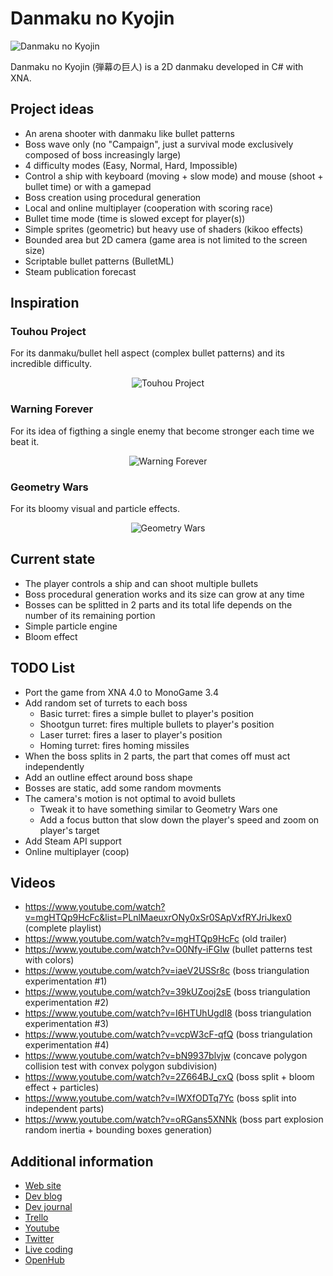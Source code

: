 # Danmaku no Kyojin

![Danmaku no Kyojin](http://danmakunokyojin.free.fr/images/screen.jpg)

Danmaku no Kyojin (弾幕の巨人) is a 2D danmaku developed in C# with XNA.

## Project ideas

* An arena shooter with danmaku like bullet patterns 
* Boss wave only (no "Campaign", just a survival mode exclusively composed of boss increasingly large)
* 4 difficulty modes (Easy, Normal, Hard, Impossible)
* Control a ship with keyboard (moving + slow mode) and mouse (shoot + bullet time) or with a gamepad
* Boss creation using procedural generation
* Local and online multiplayer (cooperation with scoring race)
* Bullet time mode (time is slowed except for player(s))
* Simple sprites (geometric) but heavy use of shaders (kikoo effects)
* Bounded area but 2D camera (game area is not limited to the screen size)
* Scriptable bullet patterns (BulletML)
* Steam publication forecast

## Inspiration

### Touhou Project

For its danmaku/bullet hell aspect (complex bullet patterns) and its incredible difficulty.

<p align="center">
  <img src="https://dl.dropboxusercontent.com/u/63123790/screenshots/Danmaku-no-Kyojin/touhou.jpg" alt="Touhou Project" />
</p>

### Warning Forever

For its idea of figthing a single enemy that become stronger each time we beat it.

<p align="center">
  <img src="https://dl.dropboxusercontent.com/u/63123790/screenshots/Danmaku-no-Kyojin/warning_forever.jpg" alt="Warning Forever" />
</p>

### Geometry Wars

For its bloomy visual and particle effects.

<p align="center">
  <img src="https://dl.dropboxusercontent.com/u/63123790/screenshots/Danmaku-no-Kyojin/geometry_wars.jpg" alt="Geometry Wars" />
</p>

## Current state

* The player controls a ship and can shoot multiple bullets
* Boss procedural generation works and its size can grow at any time
* Bosses can be splitted in 2 parts and its total life depends on the number of its remaining portion
* Simple particle engine
* Bloom effect

## TODO List

* Port the game from XNA 4.0 to MonoGame 3.4
* Add random set of turrets to each boss
    * Basic turret: fires a simple bullet to player's position
    * Shootgun turret: fires multiple bullets to player's position
    * Laser turret: fires a laser to player's position
    * Homing turret: fires homing missiles 
* When the boss splits in 2 parts, the part that comes off must act independently
* Add an outline effect around boss shape
* Bosses are static, add some random movments
* The camera's motion is not optimal to avoid bullets
    * Tweak it to have something similar to Geometry Wars one
    * Add a focus button that slow down the player's speed and zoom on player's target
* Add Steam API support
* Online multiplayer (coop)

## Videos 

* https://www.youtube.com/watch?v=mgHTQp9HcFc&list=PLnlMaeuxrONy0xSr0SApVxfRYJriJkex0 (complete playlist)
* https://www.youtube.com/watch?v=mgHTQp9HcFc (old trailer)
* https://www.youtube.com/watch?v=O0Nfy-iFGIw (bullet patterns test with colors)
* https://www.youtube.com/watch?v=iaeV2USSr8c (boss triangulation experimentation #1)
* https://www.youtube.com/watch?v=39kUZooj2sE (boss triangulation experimentation #2)
* https://www.youtube.com/watch?v=I6HTUhUgdI8 (boss triangulation experimentation #3)
* https://www.youtube.com/watch?v=vcpW3cF-qfQ (boss triangulation experimentation #4)
* https://www.youtube.com/watch?v=bN9937blvjw (concave polygon collision test with convex polygon subdivision)
* https://www.youtube.com/watch?v=2Z664BJ_cxQ (boss split + bloom effect + particles)
* https://www.youtube.com/watch?v=lWXfODTq7Yc (boss split into independent parts)
* https://www.youtube.com/watch?v=oRGans5XNNk (boss part explosion random inertia + bounding boxes generation)

## Additional information
* [Web site](http://danmakunokyojin.free.fr/)
* [Dev blog](http://danmakunokyojin.blogspot.fr/)
* [Dev journal](http://www.gamedev.net/blog/2077-danmaku-no-kyojin/)
* [Trello](https://trello.com/b/8FIBQSBT/danmaku-no-kyojin)
* [Youtube](https://www.youtube.com/channel/UC-75NW0MoGzjQcR0gajx5Eg)
* [Twitter](https://twitter.com/Noxalus)
* [Live coding](https://www.livecoding.tv/noxalus/)
* [OpenHub](https://www.openhub.net/p/Danmaku-no-Kyojin)
